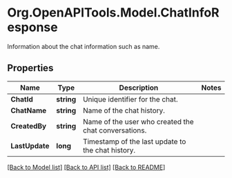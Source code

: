 # Org.OpenAPITools.Model.ChatInfoResponse
Information about the chat information such as name.

## Properties

Name | Type | Description | Notes
------------ | ------------- | ------------- | -------------
**ChatId** | **string** | Unique identifier for the chat. | 
**ChatName** | **string** | Name of the chat history. | 
**CreatedBy** | **string** | Name of the user who created the chat conversations. | 
**LastUpdate** | **long** | Timestamp of the last update to the chat history. | 

[[Back to Model list]](../README.md#documentation-for-models) [[Back to API list]](../README.md#documentation-for-api-endpoints) [[Back to README]](../README.md)


